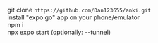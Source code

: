 git clone `https://github.com/Dan123655/anki.git`  
install "expo go" app on your phone/emulator  
npm i  
npx expo start (optionally: --tunnel)
